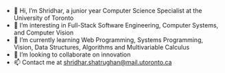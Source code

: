 - 👋 Hi, I’m Shridhar, a junior year Computer Science Specialist at the University of Toronto
- 👀 I’m interesting in Full-Stack Software Engineering, Computer Systems, and Computer Vision
- 🌱 I’m currently learning Web Programming, Systems Programming, Vision, Data Structures, Algorithms and Multivariable Calculus
- 💞️ I’m looking to collaborate on innovation
- 📫 Contact me at shridhar.shatrughan@mail.utoronto.ca

<!---
shribyte/shribyte is a ✨ special ✨ repository because its `README.md` (this file) appears on your GitHub profile.
You can click the Preview link to take a look at your changes.
--->
